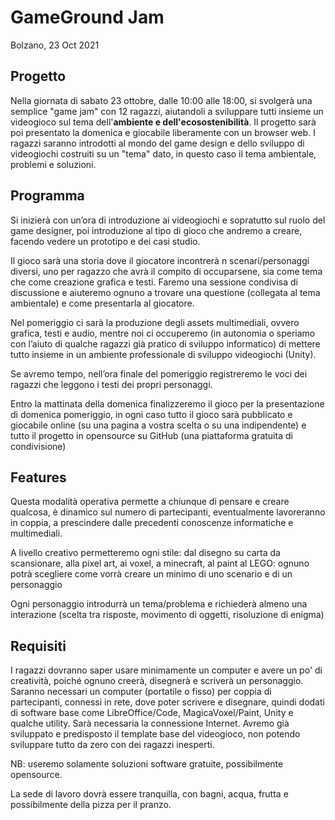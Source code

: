 ﻿# GameGround Jam
Bolzano, 23 Oct 2021

## Progetto
Nella giornata di sabato 23 ottobre, dalle 10:00 alle 18:00, si svolgerà una semplice "game jam" con 12 ragazzi, aiutandoli a sviluppare tutti insieme un videogioco sul tema dell'**ambiente e dell'ecosostenibilità**.
Il progetto sarà poi presentato la domenica e giocabile liberamente con un browser web. I ragazzi saranno introdotti al mondo del game design e dello sviluppo di videogiochi costruiti su un "tema" dato, in questo caso il tema ambientale, problemi e soluzioni.

## Programma
Si inizierà con un’ora di introduzione ai videogiochi e sopratutto sul ruolo del game designer, poi introduzione al tipo di gioco che andremo a creare, facendo vedere un prototipo e dei casi studio.

Il gioco sarà una storia dove il giocatore incontrerà n scenari/personaggi diversi, uno per ragazzo che avrà il compito di occuparsene, sia come tema che come creazione grafica e testi. Faremo una sessione condivisa di discussione e aiuteremo ognuno a trovare una questione (collegata al tema ambientale) e come presentarla al giocatore.

Nel pomeriggio ci sarà la produzione degli assets multimediali, ovvero grafica, testi e audio, mentre noi ci occuperemo (in autonomia o speriamo con l’aiuto di qualche ragazzi già pratico di sviluppo informatico) di mettere tutto insieme in un ambiente professionale di sviluppo videogiochi (Unity).

Se avremo tempo, nell’ora finale del pomeriggio registreremo le voci dei ragazzi che leggono i testi dei propri personaggi.

Entro la mattinata della domenica finalizzeremo il gioco per la presentazione di domenica pomeriggio, in ogni caso tutto il gioco sarà pubblicato e giocabile online (su una pagina a vostra scelta o su una indipendente) e tutto il progetto in opensource su GitHub (una piattaforma gratuita di condivisione)

## Features
Questa modalità operativa permette a chiunque di pensare e creare qualcosa, è dinamico sul numero di partecipanti, eventualmente lavoreranno in coppia, a prescindere dalle precedenti conoscenze informatiche e multimediali.

A livello creativo permetteremo ogni stile: dal disegno su carta da scansionare, alla pixel art, ai voxel, a minecraft, al paint al LEGO: ognuno potrà scegliere come vorrà creare un minimo di uno scenario e di un personaggio

Ogni personaggio introdurrà un tema/problema e richiederà almeno una interazione (scelta tra risposte, movimento di oggetti, risoluzione di enigma)

## Requisiti
I ragazzi dovranno saper usare minimamente un computer e avere un po' di creatività, poiché ognuno creerà, disegnerà e scriverà un personaggio.
Saranno necessari un computer (portatile o fisso) per coppia di partecipanti, connessi in rete, dove poter scrivere e disegnare, quindi dodati di software base come LibreOffice/Code, MagicaVoxel/Paint, Unity e qualche utility.
Sarà necessaria la connessione Internet.
Avremo già sviluppato e predisposto il template base del videogioco, non potendo sviluppare tutto da zero con dei ragazzi inesperti.

NB: useremo solamente soluzioni software gratuite, possibilmente opensource.

La sede di lavoro dovrà essere tranquilla, con bagni, acqua, frutta e possibilmente della pizza per il pranzo.
